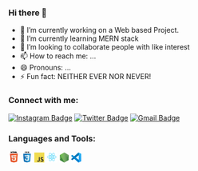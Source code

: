 ###  Hi there 👋

- 🔭 I’m currently working on a Web based Project.
- 🌱 I’m currently learning MERN stack
- 👯 I’m looking to collaborate people with like interest
- 📫 How to reach me: ...
- 😄 Pronouns: ...
- ⚡ Fun fact: NEITHER EVER NOR NEVER!

### Connect with me:
[![Instagram Badge](https://img.shields.io/badge/Aniruddh-E4405F?style=flat-square&logo=Instagram&logoColor=white&link=https://www.instagram.com/anirudddh_/)](https://www.instagram.com/anirudddh_/) [![Twitter Badge](https://img.shields.io/badge/-Aniruddh-blue?style=flat-square&logo=Twitter&logoColor=white&link=https://www.twitter.com/anirudddh_/)](https://www.twitter.com/anirudddh_/) [![Gmail Badge](https://img.shields.io/badge/-aniruddh1321@gmail.com-c14438?style=flat-square&logo=Gmail&logoColor=white&link=mailto:aniruddh1321@gmail.com)](mailto:aniruddh1321@gmail.com)

### Languages and Tools:

<code><img alt="HTML5" width="22px" src="https://raw.githubusercontent.com/github/explore/80688e429a7d4ef2fca1e82350fe8e3517d3494d/topics/html/html.png" /></code>
<code><img alt="CSS3" width="22px" src="https://raw.githubusercontent.com/github/explore/80688e429a7d4ef2fca1e82350fe8e3517d3494d/topics/css/css.png" /></code>
<code><img alt="JavaScript" width="20px" src="https://raw.githubusercontent.com/github/explore/80688e429a7d4ef2fca1e82350fe8e3517d3494d/topics/javascript/javascript.png" /></code>
<code><img alt="React" width="22px" src="https://raw.githubusercontent.com/github/explore/80688e429a7d4ef2fca1e82350fe8e3517d3494d/topics/react/react.png" /></code>
<code><img alt="NodeJS" height="20" src="https://raw.githubusercontent.com/github/explore/80688e429a7d4ef2fca1e82350fe8e3517d3494d/topics/nodejs/nodejs.png"></code>
<code><img alt="VS Code" width="20px" src="https://raw.githubusercontent.com/github/explore/80688e429a7d4ef2fca1e82350fe8e3517d3494d/topics/visual-studio-code/visual-studio-code.png" /></code>
